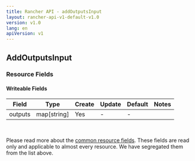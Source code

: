```yaml
---
title: Rancher API - addOutputsInput
layout: rancher-api-v1-default-v1.0
version: v1.0
lang: en
apiVersion: v1
---
```


## AddOutputsInput



### Resource Fields

#### Writeable Fields

Field | Type | Create | Update | Default | Notes
---|---|---|---|---|---
outputs | map[string] | Yes | - | - | 



<br>

Please read more about the [common resource fields]({{site.baseurl}}/rancher/{{page.version}}/{{page.lang}}/api/{{page.apiVersion}}/common/). These fields are read only and applicable to almost every resource. We have segregated them from the list above.




